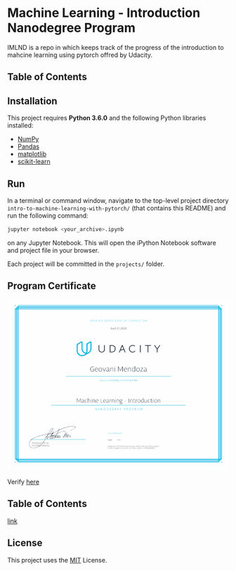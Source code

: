 # Machine Learning - Introduction Nanodegree Program
IMLND is a repo in which keeps track of the progress of the introduction to mahcine learning using pytorch offred by Udacity.

## Table of Contents


## Installation
This project requires **Python 3.6.0** and the following Python libraries installed:
- [NumPy](http://www.numpy.org/)
- [Pandas](http://pandas.pydata.org)
- [matplotlib](http://matplotlib.org/)
- [scikit-learn](http://scikit-learn.org/stable/)

## Run
In a terminal or command window, navigate to the top-level project directory `intro-to-machine-learning-with-pytorch/` (that contains this README) and run the following command:
```bash
jupyter notebook <your_archive>.ipynb
```
on any Jupyter Notebook.
This will open the iPython Notebook software and project file in your browser.

Each project will be committed in the `projects/` folder.

## Program Certificate
![](assets/machine%20learning%20introduction.jpg)

Verify [here](https://graduation.udacity.com/confirm/RAAMVKKN)

## Table of Contents
[link](https://confirm.udacity.com/RAAMVKKN)

## License
This project uses the [MIT](https://choosealicense.com/licenses/mit/) License.